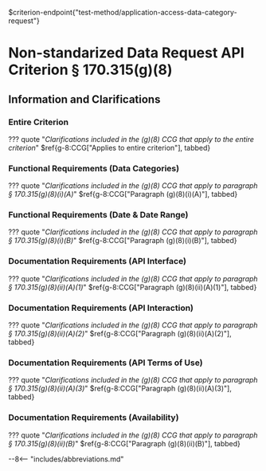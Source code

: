 $criterion-endpoint{"test-method/application-access-data-category-request"}

# Non-standarized Data Request API Criterion § 170.315(g)(8)

## Information and Clarifications

### Entire Criterion

??? quote "*Clarifications included in the (g)(8) CCG that apply to the entire criterion*"
$ref{g-8:CCG["Applies to entire criterion"], tabbed}

### Functional Requirements (Data Categories)

??? quote "*Clarifications included in the (g)(8) CCG that apply to paragraph § 170.315(g)(8)(i)(A)*"
$ref{g-8:CCG["Paragraph (g)(8)(i)(A)"], tabbed}

### Functional Requirements (Date & Date Range)

??? quote "*Clarifications included in the (g)(8) CCG that apply to paragraph § 170.315(g)(8)(i)(B)*"
$ref{g-8:CCG["Paragraph (g)(8)(i)(B)"], tabbed}

### Documentation Requirements (API Interface)

??? quote "*Clarifications included in the (g)(8) CCG that apply to paragraph § 170.315(g)(8)(ii)(A)(1)*"
$ref{g-8:CCG["Paragraph (g)(8)(ii)(A)(1)"], tabbed}

### Documentation Requirements (API Interaction)

??? quote "*Clarifications included in the (g)(8) CCG that apply to paragraph § 170.315(g)(8)(ii)(A)(2)*"
$ref{g-8:CCG["Paragraph (g)(8)(ii)(A)(2)"], tabbed}

### Documentation Requirements (API Terms of Use)

??? quote "*Clarifications included in the (g)(8) CCG that apply to paragraph § 170.315(g)(8)(ii)(A)(3)*"
$ref{g-8:CCG["Paragraph (g)(8)(ii)(A)(3)"], tabbed}

### Documentation Requirements (Availability)

??? quote "*Clarifications included in the (g)(8) CCG that apply to paragraph § 170.315(g)(8)(ii)(B)*"
$ref{g-8:CCG["Paragraph (g)(8)(ii)(B)"], tabbed}

--8<-- "includes/abbreviations.md"